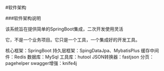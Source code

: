 #软件架构

###软件架构说明

该系统旨在提供简单的SpringBoot集成，二次开发使用灵活

它，不是一个业务项目。它只是一个工具，一个集成好的开发工具。

核心框架：SpringBoot
持久层框架：SpingDataJpa、MybatisPlus
缓存中间件：Redis
数据库：MySql
工具库：hutool
JSON转换器：fastjson
分页：pagehelper
swagger增强：knife4j
